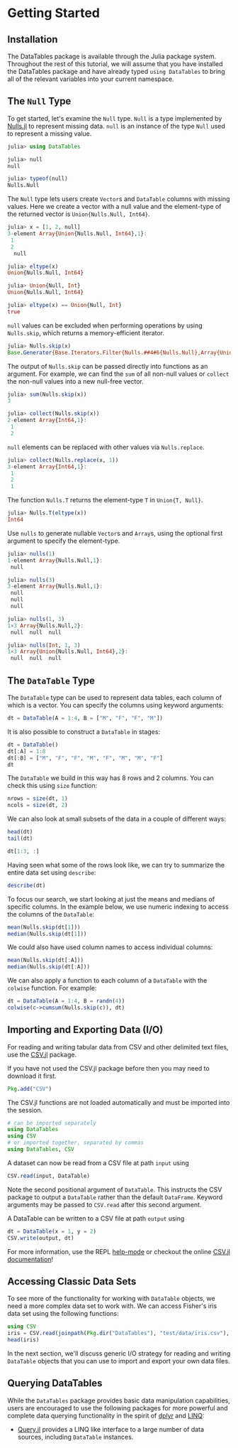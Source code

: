 # Getting Started

## Installation

The DataTables package is available through the Julia package system. Throughout the rest of this tutorial, we will assume that you have installed the DataTables package and have already typed `using DataTables` to bring all of the relevant variables into your current namespace.

## The `Null` Type

To get started, let's examine the `Null` type. `Null` is a type implemented by [Nulls.jl](https://github.com/JuliaData/Nulls.jl) to represent missing data. `null` is an instance of the type `Null` used to represent a missing value.

```julia
julia> using DataTables

julia> null
null

julia> typeof(null)
Nulls.Null

```

The `Null` type lets users create `Vector`s and `DataTable` columns with missing values. Here we create a vector with a null value and the element-type of the returned vector is `Union{Nulls.Null, Int64}`.

```julia
julia> x = [1, 2, null]
3-element Array{Union{Nulls.Null, Int64},1}:
 1
 2
  null

julia> eltype(x)
Union{Nulls.Null, Int64}

julia> Union{Null, Int}
Union{Nulls.Null, Int64}

julia> eltype(x) == Union{Null, Int}
true

```

`null` values can be excluded when performing operations by using `Nulls.skip`, which returns a memory-efficient iterator.

```julia
julia> Nulls.skip(x)
Base.Generator{Base.Iterators.Filter{Nulls.##4#6{Nulls.Null},Array{Union{Nulls.Null, Int64},1}},Nulls.##3#5}(Nulls.#3, Base.Iterators.Filter{Nulls.##4#6{Nulls.Null},Array{Union{Nulls.Null, Int64},1}}(Nulls.#4, Union{Nulls.Null, Int64}[1, 2, null]))

```

The output of `Nulls.skip` can be passed directly into functions as an argument. For example, we can find the `sum` of all non-null values or `collect` the non-null values into a new null-free vector.

```julia
julia> sum(Nulls.skip(x))
3

julia> collect(Nulls.skip(x))
2-element Array{Int64,1}:
 1
 2

```

`null` elements can be replaced with other values via `Nulls.replace`.

```julia
julia> collect(Nulls.replace(x, 1))
3-element Array{Int64,1}:
 1
 2
 1

```

The function `Nulls.T` returns the element-type `T` in `Union{T, Null}`.

```julia
julia> Nulls.T(eltype(x))
Int64

```

Use `nulls` to generate nullable `Vector`s and `Array`s, using the optional first argument to specify the element-type.

```julia
julia> nulls(1)
1-element Array{Nulls.Null,1}:
 null

julia> nulls(3)
3-element Array{Nulls.Null,1}:
 null
 null
 null

julia> nulls(1, 3)
1×3 Array{Nulls.Null,2}:
 null  null  null

julia> nulls(Int, 1, 3)
1×3 Array{Union{Nulls.Null, Int64},2}:
 null  null  null

```

## The `DataTable` Type

The `DataTable` type can be used to represent data tables, each column of which is a vector. You can specify the columns using keyword arguments:

```julia
dt = DataTable(A = 1:4, B = ["M", "F", "F", "M"])
```

It is also possible to construct a `DataTable` in stages:

```julia
dt = DataTable()
dt[:A] = 1:8
dt[:B] = ["M", "F", "F", "M", "F", "M", "M", "F"]
dt
```

The `DataTable` we build in this way has 8 rows and 2 columns. You can check this using `size` function:

```julia
nrows = size(dt, 1)
ncols = size(dt, 2)
```

We can also look at small subsets of the data in a couple of different ways:

```julia
head(dt)
tail(dt)

dt[1:3, :]
```

Having seen what some of the rows look like, we can try to summarize the entire data set using `describe`:

```julia
describe(dt)
```

To focus our search, we start looking at just the means and medians of specific columns. In the example below, we use numeric indexing to access the columns of the `DataTable`:

```julia
mean(Nulls.skip(dt[1]))
median(Nulls.skip(dt[1]))
```

We could also have used column names to access individual columns:

```julia
mean(Nulls.skip(dt[:A]))
median(Nulls.skip(dt[:A]))
```

We can also apply a function to each column of a `DataTable` with the `colwise` function. For example:

```julia
dt = DataTable(A = 1:4, B = randn(4))
colwise(c->cumsum(Nulls.skip(c)), dt)
```

## Importing and Exporting Data (I/O)

For reading and writing tabular data from CSV and other delimited text files, use the [CSV.jl](https://github.com/JuliaData/CSV.jl) package.

If you have not used the CSV.jl package before then you may need to download it first.
```julia
Pkg.add("CSV")
```

The CSV.jl functions are not loaded automatically and must be imported into the session.
```julia
# can be imported separately
using DataTables
using CSV
# or imported together, separated by commas
using DataTables, CSV
```

A dataset can now be read from a CSV file at path `input` using
```julia
CSV.read(input, DataTable)
```

Note the second positional argument of `DataTable`. This instructs the CSV package to output
a `DataTable` rather than the default `DataFrame`. Keyword arguments may be passed to
`CSV.read` after this second argument.

A DataTable can be written to a CSV file at path `output` using
```julia
dt = DataTable(x = 1, y = 2)
CSV.write(output, dt)
```

For more information, use the REPL [help-mode](http://docs.julialang.org/en/stable/manual/interacting-with-julia/#help-mode) or checkout the online [CSV.jl documentation](https://juliadata.github.io/CSV.jl/stable/)!

## Accessing Classic Data Sets

To see more of the functionality for working with `DataTable` objects, we need a more complex data set to work with. We can access Fisher's iris data set using the following functions:

```julia
using CSV
iris = CSV.read(joinpath(Pkg.dir("DataTables"), "test/data/iris.csv"), DataTable)
head(iris)
```

In the next section, we'll discuss generic I/O strategy for reading and writing `DataTable` objects that you can use to import and export your own data files.

## Querying DataTables

While the `DataTables` package provides basic data manipulation capabilities, users are encouraged to use the following packages for more powerful and complete data querying functionality in the spirit of [dplyr](https://github.com/hadley/dplyr) and [LINQ](https://msdn.microsoft.com/en-us/library/bb397926.aspx):

- [Query.jl](https://github.com/davidanthoff/Query.jl) provides a LINQ like interface to a large number of data sources, including `DataTable` instances.
